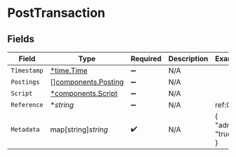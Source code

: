 # PostTransaction


## Fields

| Field                                                      | Type                                                       | Required                                                   | Description                                                | Example                                                    |
| ---------------------------------------------------------- | ---------------------------------------------------------- | ---------------------------------------------------------- | ---------------------------------------------------------- | ---------------------------------------------------------- |
| `Timestamp`                                                | [*time.Time](https://pkg.go.dev/time#Time)                 | :heavy_minus_sign:                                         | N/A                                                        |                                                            |
| `Postings`                                                 | [][components.Posting](../../models/components/posting.md) | :heavy_minus_sign:                                         | N/A                                                        |                                                            |
| `Script`                                                   | [*components.Script](../../models/components/script.md)    | :heavy_minus_sign:                                         | N/A                                                        |                                                            |
| `Reference`                                                | **string*                                                  | :heavy_minus_sign:                                         | N/A                                                        | ref:001                                                    |
| `Metadata`                                                 | map[string]*string*                                        | :heavy_check_mark:                                         | N/A                                                        | {<br/>"admin": "true"<br/>}                                |